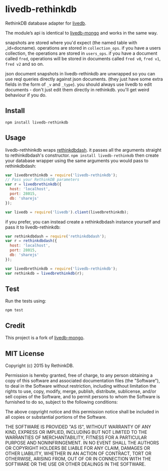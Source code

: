 # livedb-rethinkdb

RethinkDB database adapter for [livedb](https://github.com/share/livedb).

The module’s api is identical to [livedb-mongo](https://github.com/share/livedb-mongo) and works in the same way.

snapshots are stored where you'd expect (the named table with
\_id=docname). operations are stored in `collection_ops`. if you have a
users collection, the operations are stored in `users_ops`. if you have a
document called `fred`, operations will be stored in documents called `fred
v0`, `fred v1`, `fred v2` and so on.

json document snapshots in livedb-rethinkdb are unwrapped so you can use reql
queries directly against json documents. (they just have some extra fields in
    the form of `_v` and `_type`). you should always use livedb to edit
documents - don't just edit them directly in rethinkdb. you'll get weird behaviour
if you do.

## Install

```
npm install livedb-rethinkdb
```

## Usage

livedb-rethhinkdb wraps [rethinkdbdash](). it
passes all the arguments straight to rethinkdbdash's constructor. `npm install
livedb-rethinkdb` then create your database wrapper using the same arguments you
would pass to rethinkdbdash:

```javascript
var livedbrethinkdb = require('livedb-rethinkdb');
// Pass your RethinkDB parameters
var r = livedbrethinkdb({
  host: 'localhost',
  port: 28015,
  db: 'sharejs'
});

var livedb = require('livedb').client(livedbrethinkdb);
```

if you prefer, you can instead create a rethinkdbdash instance yourself and pass it to livedb-rethinkdb:
```javascript
var rethinkdbdash = require('rethinkdbdash');
var r = rethinkdbdash({
  host: 'localhost',
  port: 28015,
  db: 'sharejs'
});

var livedbrethinkdb = require('livedb-rethinkdb');
var rethinkdb = livedbrethinkdb(r);
```
## Test

Run the tests using: 
```
npm test
```
## Credit 

This project is a fork of [livedb-mongo](https://github.com/share/livedb-mongo).

## MIT License
Copyright (c) 2015 by RethinkDB.

Permission is hereby granted, free of charge, to any person obtaining a copy
of this software and associated documentation files (the "Software"), to deal
in the Software without restriction, including without limitation the rights
to use, copy, modify, merge, publish, distribute, sublicense, and/or sell
copies of the Software, and to permit persons to whom the Software is
furnished to do so, subject to the following conditions:

The above copyright notice and this permission notice shall be included in
all copies or substantial portions of the Software.

THE SOFTWARE IS PROVIDED "AS IS", WITHOUT WARRANTY OF ANY KIND, EXPRESS OR
IMPLIED, INCLUDING BUT NOT LIMITED TO THE WARRANTIES OF MERCHANTABILITY,
FITNESS FOR A PARTICULAR PURPOSE AND NONINFRINGEMENT. IN NO EVENT SHALL THE
AUTHORS OR COPYRIGHT HOLDERS BE LIABLE FOR ANY CLAIM, DAMAGES OR OTHER
LIABILITY, WHETHER IN AN ACTION OF CONTRACT, TORT OR OTHERWISE, ARISING FROM,
OUT OF OR IN CONNECTION WITH THE SOFTWARE OR THE USE OR OTHER DEALINGS IN
THE SOFTWARE.
